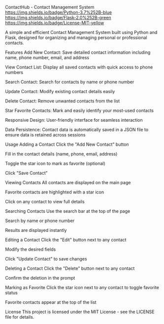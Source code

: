 ContactHub - Contact Management System
https://img.shields.io/badge/Python-3.7%252B-blue
https://img.shields.io/badge/Flask-2.0%252B-green
https://img.shields.io/badge/License-MIT-yellow

A simple and efficient Contact Management System built using Python and Flask, designed for organizing and managing personal or professional contacts.

Features
Add New Contact: Save detailed contact information including name, phone number, email, and address

View Contact List: Display all saved contacts with quick access to phone numbers

Search Contact: Search for contacts by name or phone number

Update Contact: Modify existing contact details easily

Delete Contact: Remove unwanted contacts from the list

Star Favorite Contacts: Mark and easily identify your most-used contacts

Responsive Design: User-friendly interface for seamless interaction

Data Persistence: Contact data is automatically saved in a JSON file to ensure data is retained across sessions

Usage
Adding a Contact
Click the "Add New Contact" button

Fill in the contact details (name, phone, email, address)

Toggle the star icon to mark as favorite (optional)

Click "Save Contact"

Viewing Contacts
All contacts are displayed on the main page

Favorite contacts are highlighted with a star icon

Click on any contact to view full details

Searching Contacts
Use the search bar at the top of the page

Search by name or phone number

Results are displayed instantly

Editing a Contact
Click the "Edit" button next to any contact

Modify the desired fields

Click "Update Contact" to save changes

Deleting a Contact
Click the "Delete" button next to any contact

Confirm the deletion in the prompt

Marking as Favorite
Click the star icon next to any contact to toggle favorite status

Favorite contacts appear at the top of the list

License
This project is licensed under the MIT License - see the LICENSE file for details.
